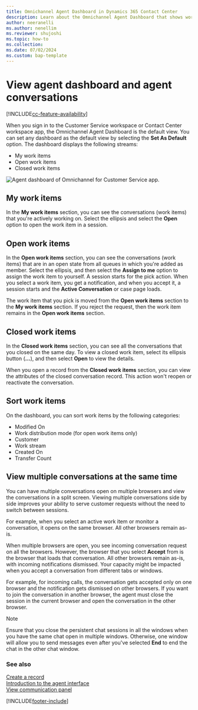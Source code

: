 ```yaml
---
title: Omnichannel Agent Dashboard in Dynamics 365 Contact Center
description: Learn about the Omnichannel Agent Dashboard that shows work items for agents who use the Customer Service workspace or Contact Center workspace.
author: neeranelli
ms.author: nenellim
ms.reviewer: shujoshi
ms.topic: how-to
ms.collection:
ms.date: 07/02/2024
ms.custom: bap-template
---
```


# View agent dashboard and agent conversations

[!INCLUDE[cc-feature-availability](../../includes/cc-feature-availability.md)]


When you sign in to the Customer Service workspace or Contact Center workspace app, the Omnichannel Agent Dashboard is the default view. You can set any dashboard as the default view by selecting the **Set As Default** option. The dashboard displays the following streams:

- My work items
- Open work items
- Closed work items

 ![Agent dashboard of Omnichannel for Customer Service app.](../media/oceh-oc-mydashboard.png "Screenshot of Agent dashboard in the Customer Service workspace app")

## My work items

In the **My work items** section, you can see the conversations (work items) that you're actively working on. Select the ellipsis and select the **Open** option to open the work item in a session.

## Open work items

In the **Open work items** section, you can see the conversations (work items) that are in an open state from all queues in which you're added as member. Select the ellipsis, and then select the **Assign to me** option to assign the work item to yourself. A session starts for the pick action. When you select a work item, you get a notification, and when you accept it, a session starts and the **Active Conversation** or case page loads.

The work item that you pick is moved from the **Open work items** section to the **My work items** section. If you reject the request, then the work item remains in the **Open work items** section.

## Closed work items

In the **Closed work items** section, you can see all the conversations that you closed on the same day. To view a closed work item, select its ellipsis button (**...**), and then select **Open** to view the details.

When you open a record from the **Closed work items** section, you can view the attributes of the closed conversation record. This action won't reopen or reactivate the conversation.

## Sort work items

On the dashboard, you can sort work items by the following categories:

- Modified On
- Work distribution mode (for open work items only)
- Customer
- Work stream
- Created On
- Transfer Count

## View multiple conversations at the same time


You can have multiple conversations open on multiple browsers and view the conversations in a split screen. Viewing multiple conversations side by side improves your ability to serve customer requests without the need to switch between sessions.

For example, when you select an active work item or monitor a conversation, it opens on the same browser. All other browsers remain as-is.

When multiple browsers are open, you see incoming conversation request on all the browsers. However, the browser that you select **Accept** from is the browser that loads that conversation. All other browsers remain as-is, with incoming notifications dismissed. Your capacity might be impacted when you accept a conversation from different tabs or windows.

For example, for incoming calls, the conversation gets accepted only on one browser and the notification gets dismissed on other browsers. If you want to join the conversation in another browser, the agent must close the session in the current browser and open the conversation in the other browser.

> [!NOTE]
> Ensure that you close the persistent chat sessions in all the windows when you have the same chat open in multiple windows. Otherwise, one window will allow you to send messages even after you've selected **End** to end the chat in the other chat window.

### See also

[Create a record](oc-create-record.md)  
[Introduction to the agent interface](oc-introduction-agent-interface.md)  
[View communication panel](oc-conversation-control.md)  



[!INCLUDE[footer-include](../../includes/footer-banner.md)]
